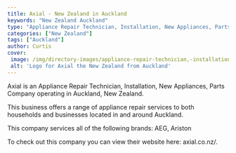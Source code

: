 ```yaml
---
title: Axial - New Zealand in Auckland
keywords: "New Zealand Auckland"
type: "Appliance Repair Technician, Installation, New Appliances, Parts"
categories: ["New Zealand"]
tags: ["Auckland"]
author: Curtis
cover: 
 image: /img/directory-images/appliance-repair-technician,-installation,-new-appliances,-parts/axial.webp
 alt: 'Logo for Axial the New Zealand from Auckland'
---
```


Axial is an Appliance Repair Technician, Installation, New Appliances, Parts Company operating in Auckland, New Zealand.

This business offers a range of appliance repair services to both households and businesses located in and around Auckland.

This company services all of the following brands: AEG, Ariston

To check out this company you can view their website here: axial.co.nz/.
